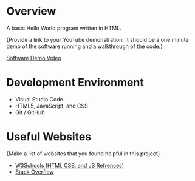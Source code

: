 # Overview

A basic Hello World program written in HTML. 

{Provide a link to your YouTube demonstration.  It should be a one minute demo of the software running and a walkthrough of the code.}

[Software Demo Video](http://youtube.link.goes.here)

# Development Environment

* Visual Studio Code
* HTML5, JavaScript, and CSS
* Git / GitHub

# Useful Websites

{Make a list of websites that you found helpful in this project}
* [W3Schools (HTMl, CSS, and JS Refrences)](https://www.w3schools.com/)
* [Stack Overflow](https://stackoverflow.com/)